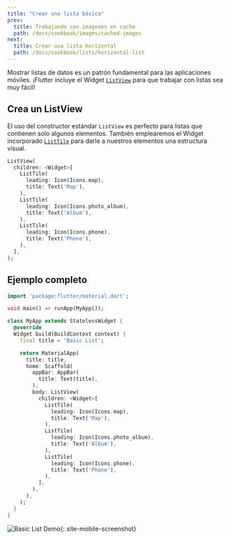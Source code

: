 ```yaml
---
title: "Crear una lista básica"
prev:
  title: Trabajando con imágenes en cache
  path: /docs/cookbook/images/cached-images
next:
  title: Crear una lista horizontal
  path: /docs/cookbook/lists/horizontal-list
---
```


Mostrar listas de datos es un patrón fundamental para las aplicaciones móviles. 
¡Flutter incluye el Widget [`ListView`](https://docs.flutter.io/flutter/widgets/ListView-class.html)
para que trabajar con listas sea muy fácil!

## Crea un ListView 

El uso del constructor estándar `ListView` es perfecto para listas que contienen solo algunos 
elementos. También emplearemos el Widget incorporado [`ListTile`]({{site.api}}/flutter/material/ListTile-class.html) 
para darle a nuestros elementos una estructura visual.

<!-- skip -->
```dart
ListView(
  children: <Widget>[
    ListTile(
      leading: Icon(Icons.map),
      title: Text('Map'),
    ),
    ListTile(
      leading: Icon(Icons.photo_album),
      title: Text('Album'),
    ),
    ListTile(
      leading: Icon(Icons.phone),
      title: Text('Phone'),
    ),
  ],
);
```

## Ejemplo completo

```dart
import 'package:flutter/material.dart';

void main() => runApp(MyApp());

class MyApp extends StatelessWidget {
  @override
  Widget build(BuildContext context) {
    final title = 'Basic List';

    return MaterialApp(
      title: title,
      home: Scaffold(
        appBar: AppBar(
          title: Text(title),
        ),
        body: ListView(
          children: <Widget>[
            ListTile(
              leading: Icon(Icons.map),
              title: Text('Map'),
            ),
            ListTile(
              leading: Icon(Icons.photo_album),
              title: Text('Album'),
            ),
            ListTile(
              leading: Icon(Icons.phone),
              title: Text('Phone'),
            ),
          ],
        ),
      ),
    );
  }
}
```

![Basic List Demo](/images/cookbook/basic-list.png){:.site-mobile-screenshot}
